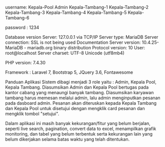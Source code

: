 username:
Kepala-Pool
Admin
Kepala-Tambang-1
Kepala-Tambang-2
Kepala-Tambang-3
Kepala-Tambang-4
Kepala-Tambang-5
Kepala-Tambang-6

password : 1234

Database version
Server: 127.0.0.1 via TCP/IP
Server type: MariaDB
Server connection: SSL is not being used Documentation
Server version: 10.4.25-MariaDB - mariadb.org binary distribution
Protocol version: 10
User: root@localhost
Server charset: UTF-8 Unicode (utf8mb4)

PHP version: 7.4.30

Framework : Laravel 7, Bootstrap 5, JQuery 3.6, Fontawesome

Panduan Aplikasi
Sistem dibagi menjadi 3 role yaitu : Admin, Kepala Pool, Kepala Tambang. Diasumsikan Admin dan Kepala Pool bertugas pada kantor cabang yang menaungi banyak tambang.
Diasumsikan karyawan tambang harus memesan melalui admin, lalu admin menginputkan pesanan pada dasboard admin. Pesanan akan diteruskan kepada Kepala Tambang dan Kepala Pool untuk disetujui dengan mengklik card pesanan dan mengklik tombol "setujui".

Dalam aplikasi ini masih banyak kekurangan/fitur yang belum berjalan, seperti live search, pagination, convert data to excel, menampilkan grafik monitoring, dan tabel yang belum terbentuk serta kekurangan lain yang belum dikerjakan selama batas waktu yang telah ditentukan.
